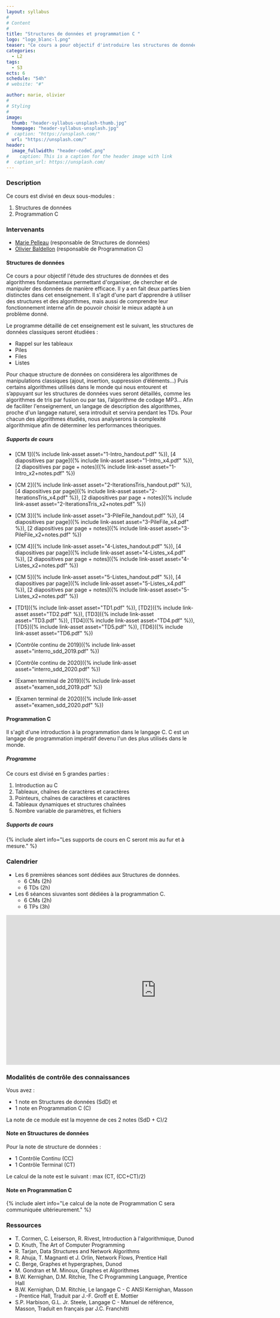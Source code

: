 ```yaml
---
layout: syllabus
#
# Content
#
title: "Structures de données et programmation C "
logo: "logo_blanc-l.png"
teaser: "Ce cours a pour objectif d'introduire les structures de données les plus classiques en s'appuyant sur le langage de programmation bas niveau C."
categories:
  - L2
tags:
  - S3
ects: 6
schedule: "54h"
# website: "#"

author: marie, olivier
#
# Styling
#
image:
  thumb: "header-syllabus-unsplash-thumb.jpg"
  homepage: "header-syllabus-unsplash.jpg"
#  caption: "https://unsplash.com/"
  url: "https://unsplash.com/"
header:
  image_fullwidth: "header-codeC.png"
#    caption: This is a caption for the header image with link
#  caption_url: https://unsplash.com/  
---
```


<!--{% include alert info="Info : Épreuve de rattrapage.  
    L'épreuve de rattrapage (2ème chance) est prévue le 16 juin de 13h à 15h.
    Les consignes de cette épreuve seront données sur moodle dans l'onglet [Épreuve de rattrapage](https://lms.univ-cotedazur.fr/mod/assign/view.php?id=109382).
    Il vous est fortement conseiller de suivre le [tutoriel](https://lms.univ-cotedazur.fr/course/view.php?id=14552&section=1), et de faire les exercices de l'onglet [C](https://lms.univ-cotedazur.fr/course/view.php?id=14552&section=3) du cours [UCANCODE](https://lms.univ-cotedazur.fr/course/view.php?id=14552)."
%}-->

### Description ###

Ce cours est divisé en deux sous-modules :

1. Structures de données
2. Programmation C

### Intervenants ###

- [Marie Pelleau](mailto:marie.pelleau@univ-cotedazur.fr) (responsable de Structures de données)
- [Olivier Baldellon](mailto:olivier.baldellon@univ-cotedazur.fr) (responsable de Programmation C)


<!--
- [Victor Jung](mailto:victor.jung@etu.univ-cotedazur.fr) (chargé de TD et de TP)
- [Steve Malalel](mailto:steve.malalel@etu.univ-cotedazur.fr) (chargé de TD et de TP)

- [Florian Regin](mailto:florian.regin@etu.univ-cotedazur.fr) (chargé de TP)


- [Loic Germerie Guizouarn](mailto:loic.germerie-guizouarn@etu.univ-cotedazur.fr) (chargé de TD et de TP)

- [Olivier Baldellon](mailto:olivier.baldellon@univ-cotedazur.fr) (chargé de TP)
- [Amaya Nogales Gomez](mailto:amaya.nogales-gomez@i3s.unice.fr) (chargée de TP)
- [Jérémie Marquès](mailto:jeremie.marques@univ-cotedazur.fr) (chargé de TP)
- [Florian Regin](mailto:florian.regin@etu.univ-cotedazur.fr) (chargé de TP)
-->

#### Structures de données ####

Ce cours a pour objectif l'étude des structures de données et des algorithmes fondamentaux permettant d'organiser, de chercher et de manipuler des données de manière efficace. Il y a en fait deux parties bien distinctes dans cet enseignement. Il s'agit d'une part d'apprendre à utiliser des structures et des algorithmes, mais aussi de comprendre leur fonctionnement interne afin de pouvoir choisir le mieux adapté à un problème donné.

<!-- #####  Programme ##### -->
Le programme détaillé de cet enseignement est le suivant,
les structures de données classiques seront étudiées :

- Rappel sur les tableaux 
- Piles
- Files
- Listes

Pour chaque structure de données on considérera les algorithmes de manipulations classiques (ajout, insertion, suppression d’éléments...)
Puis certains algorithmes utilisés dans le monde qui nous entourent et s’appuyant sur les structures de données vues seront détaillés, comme les algorithmes de tris par fusion ou par tas, l’algorithme de codage MP3... Afin de faciliter l'enseignement, un langage de description des algorithmes, proche d'un langage naturel, sera introduit et servira pendant les TDs. Pour chacun des algorithmes étudiés, nous analyserons la complexité algorithmique afin de déterminer les performances théoriques.

##### Supports de cours #####

- [CM 1]({% include link-asset asset="1-Intro_handout.pdf" %}), [4 diapositives par page]({% include link-asset asset="1-Intro_x4.pdf" %}), [2 diapositives par page + notes]({% include link-asset asset="1-Intro_x2+notes.pdf" %})	
- [CM 2]({% include link-asset asset="2-IterationsTris_handout.pdf" %}), [4 diapositives par page]({% include link-asset asset="2-IterationsTris_x4.pdf" %}), [2 diapositives par page + notes]({% include link-asset asset="2-IterationsTris_x2+notes.pdf" %})	
- [CM 3]({% include link-asset asset="3-PileFile_handout.pdf" %}), [4 diapositives par page]({% include link-asset asset="3-PileFile_x4.pdf" %}), [2 diapositives par page + notes]({% include link-asset asset="3-PileFile_x2+notes.pdf" %})	
- [CM 4]({% include link-asset asset="4-Listes_handout.pdf" %}), [4 diapositives par page]({% include link-asset asset="4-Listes_x4.pdf" %}), [2 diapositives par page + notes]({% include link-asset asset="4-Listes_x2+notes.pdf" %})
- [CM 5]({% include link-asset asset="5-Listes_handout.pdf" %}), [4 diapositives par page]({% include link-asset asset="5-Listes_x4.pdf" %}), [2 diapositives par page + notes]({% include link-asset asset="5-Listes_x2+notes.pdf" %})

- [TD1]({% include link-asset asset="TD1.pdf" %}), [TD2]({% include link-asset asset="TD2.pdf" %}), [TD3]({% include link-asset asset="TD3.pdf" %}), [TD4]({% include link-asset asset="TD4.pdf" %}), [TD5]({% include link-asset asset="TD5.pdf" %}), [TD6]({% include link-asset asset="TD6.pdf" %})

- [Contrôle continu de 2019]({% include link-asset asset="interro_sdd_2019.pdf" %})
- [Contrôle continu de 2020]({% include link-asset asset="interro_sdd_2020.pdf" %})
- [Examen terminal de 2019]({% include link-asset asset="examen_sdd_2019.pdf" %})
- [Examen terminal de 2020]({% include link-asset asset="examen_sdd_2020.pdf" %})

#### Programmation C ####

Il s'agit d'une introduction à la programmation dans le langage C. C est un langage de programmation impératif devenu l'un des plus utilisés dans le monde.

#####  Programme #####

Ce cours est divisé en 5 grandes parties :

1. Introduction au C
2. Tableaux, chaînes de caractères et caractères
3. Pointeurs, chaînes de caractères et caractères
4. Tableaux dynamiques et structures chaînées
5. Nombre variable de paramètres, et fichiers

##### Supports de cours #####


{% include alert info="Les supports de cours en C seront mis au fur et à mesure." %}

<!--
- [CM 1]({% include link-asset asset="1-Prog-C_handout.pdf" %}), [4 diapositives par page]({% include link-asset asset="1-Prog-C_x4.pdf" %}), [2 diapositives par page + notes]({% include link-asset asset="1-Prog-C_x2+notes.pdf" %})
- [CM 2]({% include link-asset asset="2-Type_handout.pdf" %}), [4 diapositives par page]({% include link-asset asset="2-Type_x4.pdf" %}), [2 diapositives par page + notes]({% include link-asset asset="2-Type_x2+notes.pdf" %})
- [CM 3]({% include link-asset asset="3-Pointeurs_handout.pdf" %}), [4 diapositives par page]({% include link-asset asset="3-Pointeurs_x4.pdf" %}), [2 diapositives par page + notes]({% include link-asset asset="3-Pointeurs_x2+notes.pdf" %})
- [CM 4]({% include link-asset asset="4-Fichiers_handout.pdf" %}), [4 diapositives par page]({% include link-asset asset="4-Fichiers_x4.pdf" %}), [2 diapositives par page + notes]({% include link-asset asset="4-Fichiers_x2+notes.pdf" %})

- [TP1]({% include link-asset asset="TP1.pdf" %}), [TP2]({% include link-asset asset="TP2.pdf" %}), [TP3]({% include link-asset asset="TP3.pdf" %}), [TP4]({% include link-asset asset="TP4.pdf" %}), [TP5]({% include link-asset asset="TP5.pdf" %})	
- Les sources pour le [TP3]({% include link-asset asset="TP3.zip" %}) et le [TP5]({% include link-asset asset="TP5.zip" %})

- [Examen terminal de 2018]({% include link-asset asset="examen_c_2018.pdf" %})
- [Examen terminal de 2020]({% include link-asset asset="examen_c_2020.pdf" %})-->

### Calendrier ###

- Les 6 premières séances sont dédiées aux Structures de données.
  - 6 CMs (2h) 
  - 6 TDs (2h)
- Les 6 séances siuvantes sont dédiées à la programmation C.
  - 6 CMs (2h)
  - 6 TPs (3h)

<iframe src="https://calendar.google.com/calendar/embed?height=600&amp;wkst=1&amp;bgcolor=%23ffffff&amp;ctz=Europe%2FParis&amp;src=b2FtNzNxbXRmOWlsanQ3Y2d0aDc5MHA4bWdAZ3JvdXAuY2FsZW5kYXIuZ29vZ2xlLmNvbQ&amp;color=%2333B679&amp;showTitle=0&amp;showPrint=0&amp;showTabs=1&amp;mode=AGENDA&amp;showCalendars=0" style="border-width:0" width="800" height="400" frameborder="0" scrolling="no"></iframe>

### Modalités de contrôle des connaissances ###

Vous avez :
- 1 note en Structures de données (SdD) et 
- 1 note en Programmation C (C)

La note de ce module est la moyenne de ces 2 notes (SdD + C)/2

#### Note en Struuctures de données ####
 
Pour la note de structure de données :
- 1 Contrôle Continu (CC)
- 1 Contrôle Terminal (CT)

Le calcul de la note est le suivant : max (CT, (CC+CT)/2)

#### Note en Programmation C ####

{% include alert info="Le calcul de la note de Programmation C sera communiquée ultérieurement." %}

<!--
- 2 CC (1 en structure de données, 1 en programmation C)
- 1 CT
-->

### Ressources ###

- T. Cormen, C. Leiserson, R. Rivest, Introduction à l'algorithmique, Dunod
- D. Knuth, The Art of Computer Programming
- R. Tarjan, Data Structures and Network Algorithms
- R. Ahuja, T. Magnanti et J. Orlin, Network Flows, Prentice Hall
- C. Berge, Graphes et hypergraphes, Dunod
- M. Gondran et M. Minoux, Graphes et Algorithmes
- B.W. Kernighan, D.M. Ritchie, The C Programming Language, Prentice Hall
- B.W. Kernighan, D.M. Ritchie, Le langage C - C ANSI Kernighan, Masson - Prentice Hall, Traduit par J.-F. Groff et E. Mottier
- S.P. Harbison, G.L. Jr. Steele, Langage C - Manuel de référence, Masson, Traduit en français par J.C. Franchitti
